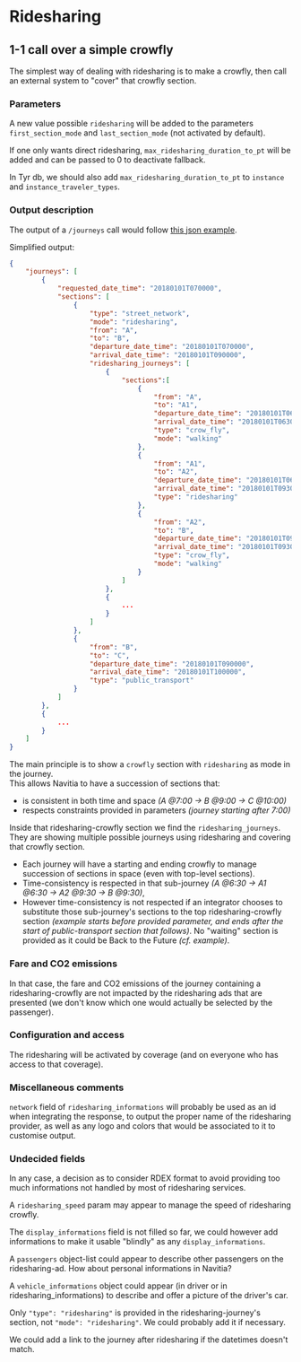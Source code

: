 # Ridesharing


## 1-1 call over a simple crowfly

The simplest way of dealing with ridesharing is to make a crowfly,
then call an external system to "cover" that crowfly section.


### Parameters

A new value possible `ridesharing` will be added to the parameters
`first_section_mode` and `last_section_mode` (not activated by default).

If one only wants direct ridesharing, `max_ridesharing_duration_to_pt` will be added
and can be passed to 0 to deactivate fallback.

In Tyr db, we should also add `max_ridesharing_duration_to_pt` to `instance` and `instance_traveler_types`.


### Output description

The output of a `/journeys` call would follow [this json example](./journeys_ridesharing.json).

Simplified output:
```json
{
    "journeys": [
        {
            "requested_date_time": "20180101T070000",
            "sections": [
                {
                    "type": "street_network",
                    "mode": "ridesharing",
                    "from": "A",
                    "to": "B",
                    "departure_date_time": "20180101T070000",
                    "arrival_date_time": "20180101T090000",
                    "ridesharing_journeys": [
                        {
                            "sections":[
                                {
                                    "from": "A",
                                    "to": "A1",
                                    "departure_date_time": "20180101T063000",
                                    "arrival_date_time": "20180101T063000",
                                    "type": "crow_fly",
                                    "mode": "walking"
                                },
                                {
                                    "from": "A1",
                                    "to": "A2",
                                    "departure_date_time": "20180101T063000",
                                    "arrival_date_time": "20180101T093000",
                                    "type": "ridesharing"
                                },
                                {
                                    "from": "A2",
                                    "to": "B",
                                    "departure_date_time": "20180101T093000",
                                    "arrival_date_time": "20180101T093000",
                                    "type": "crow_fly",
                                    "mode": "walking"
                                }
                            ]
                        },
                        {
                            ...
                        }
                    ]
                },
                {
                    "from": "B",
                    "to": "C",
                    "departure_date_time": "20180101T090000",
                    "arrival_date_time": "20180101T100000",
                    "type": "public_transport"
                }
            ]
        },
        {
            ...
        }
    ]
}
```

The main principle is to show a `crowfly` section with `ridesharing` as mode in the journey.<br>This allows Navitia to have a succession of sections that:
* is consistent in both time and space _(A @7:00 -> B @9:00 -> C @10:00)_
* respects constraints provided in parameters _(journey starting after 7:00)_

Inside that ridesharing-crowfly section we find the `ridesharing_journeys`.<br>They are showing multiple possible journeys using ridesharing and covering that crowfly section.
* Each journey will have a starting and ending crowfly to manage succession of sections in space (even with top-level sections).
* Time-consistency is respected in that sub-journey _(A @6:30 -> A1 @6:30 -> A2 @9:30 -> B @9:30)_,
* However time-consistency is not respected if an integrator chooses to substitute those sub-journey's sections to the top ridesharing-crowfly section
_(example starts before provided parameter, and ends after the start of public-transport section that follows)_.
No "waiting" section is provided as it could be Back to the Future _(cf. example)_.


### Fare and CO2 emissions

In that case, the fare and CO2 emissions of the journey containing a ridesharing-crowfly are not impacted
by the ridesharing ads that are presented (we don't know which one would actually be selected by the passenger).


### Configuration and access

The ridesharing will be activated by coverage (and on everyone who has access to that coverage).


### Miscellaneous comments

`network` field of `ridesharing_informations` will probably be used as an id when integrating the response,
to output the proper name of the ridesharing provider, as well as any logo and colors that would be associated to it to customise output.


### Undecided fields

In any case, a decision as to consider RDEX format to avoid providing too much informations not handled by most of ridesharing services.

A `ridesharing_speed` param may appear to manage the speed of ridesharing crowfly.

The `display_informations` field is not filled so far, we could however add informations to make it usable "blindly" as any `display_informations`.

A `passengers` object-list could appear to describe other passengers on the ridesharing-ad. How about personal informations in Navitia?

A `vehicle_informations` object could appear (in driver or in ridesharing_informations) to describe and offer a picture of the driver's car.

Only `"type": "ridesharing"` is provided in the ridesharing-journey's section, not `"mode": "ridesharing"`. We could probably add it if necessary.

We could add a link to the journey after ridesharing if the datetimes doesn't match.
